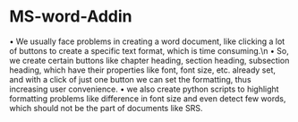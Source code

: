 # MS-word-Addin
•	We usually face problems in creating a word document, like clicking a lot of buttons to create a 
specific text format, which is time consuming.\n
•	So, we create certain buttons like chapter heading, section heading, subsection heading, which have
their properties like font, font size, etc. already set, and with a click of just one button we can set the
formatting, thus increasing user convenience.
•	we also create python scripts to highlight formatting problems like difference in font size and even detect
few words, which should not be the part of documents like SRS.
  
